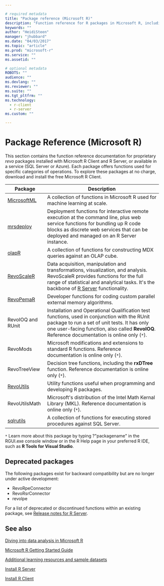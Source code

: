 ```yaml
---

# required metadata
title: "Package reference (Microsoft R)"
description: "Function reference for R packages in Microsoft R, including MicrosoftML, mrsdeploy, RevoScaleR, RevoPemaR, and others."
keywords: ""
author: "HeidiSteen"
manager: "jhubbard"
ms.date: "04/03/2017"
ms.topic: "article"
ms.prod: "microsoft-r"
ms.service: ""
ms.assetid: ""

# optional metadata
ROBOTS: ""
audience: ""
ms.devlang: ""
ms.reviewer: ""
ms.suite: ""
ms.tgt_pltfrm: ""
ms.technology:
  - r-client
  - r-server
ms.custom: ""

---
```


# Package Reference (Microsoft R)

This section contains the function reference documentation for proprietary *revo* packages installed with Microsoft R Client and R Server, or available in a service (SQL Server or Azure). Each package offers functions used for specific categories of operations. To explore these packages at no charge, download and install the free Microsoft R Client.

|Package | Description |
|----|----|
|[MicrosoftML](microsoftml/microsoftml-package.md)|A collection of functions in Microsoft R used for machine learning at scale.|
|[mrsdeploy](mrsdeploy/mrsdeploy-package.md)|Deployment functions for interactive remote execution at the command line, plus web service functions for bundling up R code blocks as discrete web services that can be deployed and managed on an R Server instance.|
|[olapR](olapr/olapr.md)|A collection of functions for constructing MDX queries against an OLAP cube.|
|[RevoScaleR](../revoscaler.md) | Data acquisition, manipulation and transformations, visualization, and analysis. RevoScaleR provides functions for the full range of statistical and analytical tasks. It's the backbone of [R Server](../rserver.md) functionality. |
|[RevoPemaR](revopemar/pemar.md) | Developer functions for coding custom parallel external memory algorithms. |
|RevoIOQ and RUnit|Installation and Operational Qualification test functions, used in conjunction with the RUnit package to run a set of unit tests. It has only one user-facing function, also called **RevoIOQ**. Reference documentation is online only (`*`). |
|RevoMods|Microsoft modifications and extensions to standard R functions. Reference documentation is online only (`*`).  |
|RevoTreeView|Decision tree functions, including the **rxDTree** function. Reference documentation is online only (`*`). |
|[RevoUtils](revoutils/revoutils.md)|Utility functions useful when programming and developing R packages.|
|RevoUtilsMath|Microsoft's distribution of the Intel Math Kernal Library (MKL). Reference documentation is online only (`*`). |
|[sqlrutils](sqlrutils/sqlrutils.md)|A collection of functions for executing stored procedures against SQL Server.|

`*` Learn more about this package by typing ?"packagename" in the RGUI.exe console window or in the R Help page in your preferred R IDE, such as **R Tools for Visual Studio**.

## Deprecated packages

The following packages exist for backward compatibility but are no longer under active development:

* RevoRpeConnector
* RevoRsrConnector
* revolpe

For a list of deprecated or discontinued functions within an existing package, see [Release notes for R Server](../notes/r-server-notes.md).

## See also

[Diving into data analysis in Microsoft R](../data-analysis-in-microsoft-r.md)

[Microsoft R Getting Started Guide](../microsoft-r-getting-started.md)

[Additional learning resources and sample datasets](../microsoft-r-more-resources.md)

[Install R Server](../rserver.md)

[Install R Client](../r-client/what-is-microsoft-r-client.md)
